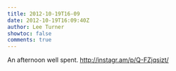 ```yaml
---
title: 2012-10-19T16-09
date: 2012-10-19T16:09:40Z
author: Lee Turner
showtoc: false
comments: true
---
```


An afternoon well spent.  http://instagr.am/p/Q-FZjqsizt/

